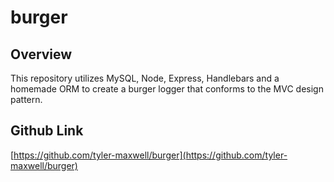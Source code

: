 # burger

## Overview
This repository utilizes MySQL, Node, Express, Handlebars and a homemade ORM to create a burger logger that conforms to the MVC design pattern.

## Github Link

[https://github.com/tyler-maxwell/burger](https://github.com/tyler-maxwell/burger)